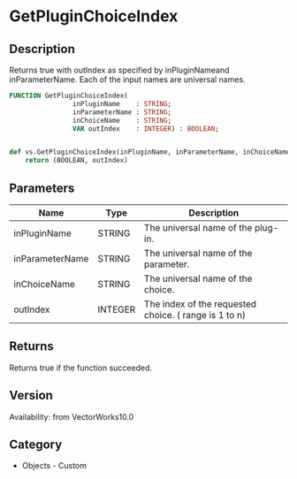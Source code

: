 # GetPluginChoiceIndex

## Description
Returns true with outIndex as specified by inPluginNameand inParameterName.  Each of the input names are universal names.

```pascal
FUNCTION GetPluginChoiceIndex(
				inPluginName    : STRING;
				inParameterName : STRING;
				inChoiceName    : STRING;
				VAR outIndex    : INTEGER) : BOOLEAN;
```

```python

def vs.GetPluginChoiceIndex(inPluginName, inParameterName, inChoiceName):
    return (BOOLEAN, outIndex)
```

## Parameters
|Name|Type|Description|
|---|---|---|
|inPluginName|STRING|The universal name of the plug-in.|
|inParameterName|STRING|The universal name of the parameter.|
|inChoiceName|STRING|The universal name of the choice.|
|outIndex|INTEGER|The index of the requested choice.  ( range is 1 to n)|

## Returns
Returns true if the function succeeded.

## Version
Availability: from VectorWorks10.0
## Category
* Objects - Custom


